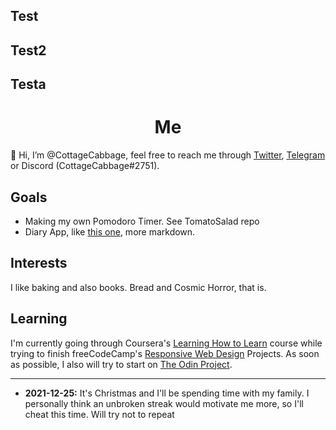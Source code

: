 <div stlye='display: flex; justify-content: space-between;'>
  <h2>Test</h2>
  <h2>Test2</h2>
  <h2>Testa</h2>
</div>


<h1 align='center'>Me</h1>

👋 Hi, I’m @CottageCabbage, feel free to reach me through [Twitter](https://twitter.com/CottageCabbage), [Telegram](https://t.me/CottageCabbage) or Discord (CottageCabbage#2751).

## Goals
+ Making my own Pomodoro Timer. See TomatoSalad repo
+ Diary App, like [this one](https://github.com/samuelmeuli/mini-diary), more markdown.

## Interests
I like baking and also books. Bread and Cosmic Horror, that is.

## Learning
I'm currently going through Coursera's [Learning How to Learn](https://www.coursera.org/learn/learning-how-to-learn) course while trying to finish freeCodeCamp's [Responsive Web Design](https://www.freecodecamp.org/learn/responsive-web-design/) Projects. As soon as possible, I also will try to start on [The Odin Project](https://www.theodinproject.com/). 

---
+ **2021-12-25:** It's Christmas and I'll be spending time with my family. I personally think an unbroken streak would motivate me more, so I'll cheat this time. Will try not to repeat
